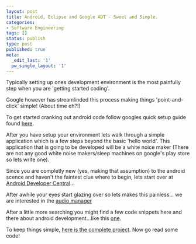 ```yaml
---
layout: post
title: Android, Eclipse and Google ADT - Sweet and Simple.
categories:
- Software Engineering
tags: []
status: publish
type: post
published: true
meta:
  _edit_last: '1'
  pw_single_layout: '1'
---
```

Typically setting up ones development environment is the most painfully step when you are 'getting started coding'.

Google however has streamlinded this process making things 'point-and-click' simple! (About time eh?!)

To get started cranking out android code follow googles quick setup guide found <a href="http://developer.android.com/sdk/installing/installing-adt.html" title="http://developer.android.com/sdk/installing/installing-adt.html" target="_blank">here</a>.

After you have setup your environment lets walk through a simple application which is a few steps beyond the basic 'hello world'.
This application that is going to be developed will be a white noice maker (There are not any good white noise makers/sleep machines on google's play store so lets write one).

Since you are completly new (yes, making that assumption) to the android scence and haven't the faintest clue where to begin, lets start over at <a href="http://developer.android.com/reference/packages.html" title="http://developer.android.com/reference/packages.html" target="_blank">Android Developer Central</a>...

After awhile your eyes start glazing over so lets makes this painless... we are interested in the <a href="http://developer.android.com/reference/android/media/AudioManager.html" title="http://developer.android.com/reference/android/media/AudioManager.html" target="_blank">audio manager</a>

After a little more searching you might find a few code snippets here and there about android development...like this <a href="http://www.droidnova.com/creating-sound-effects-in-android-part-1,570.html" title="http://www.droidnova.com/creating-sound-effects-in-android-part-1,570.html" target="_blank">one</a>.

To keep things simple, <a href="http://10byte.com/downloads/sleepgood.tar.gz" title="http://10byte.com/downloads/sleepgood.tar.gz" target="_blank">here is the complete project</a>. Now go read some code!
